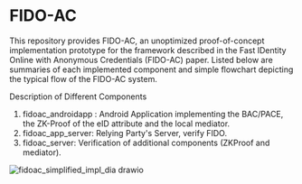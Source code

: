 # FIDO-AC

This repository provides FIDO-AC, an unoptimized proof-of-concept implementation prototype for the framework described in the Fast IDentity Online with Anonymous Credentials (FIDO-AC) paper.
Listed below are summaries of each implemented component and simple flowchart depicting the typical flow of the FIDO-AC system.

Description of Different Components
1) fidoac_androidapp : Android Application implementing the BAC/PACE, the ZK-Proof of the eID attribute and the local mediator.
2) fidoac_app_server: Relying Party's Server, verify FIDO.
3) fidoac_server: Verification of additional components (ZKProof and mediator).

![fidoac_simplified_impl_dia drawio](https://user-images.githubusercontent.com/13492945/232001458-3bf2bbe5-2738-4a8a-b926-86ec6210a9cc.svg)

